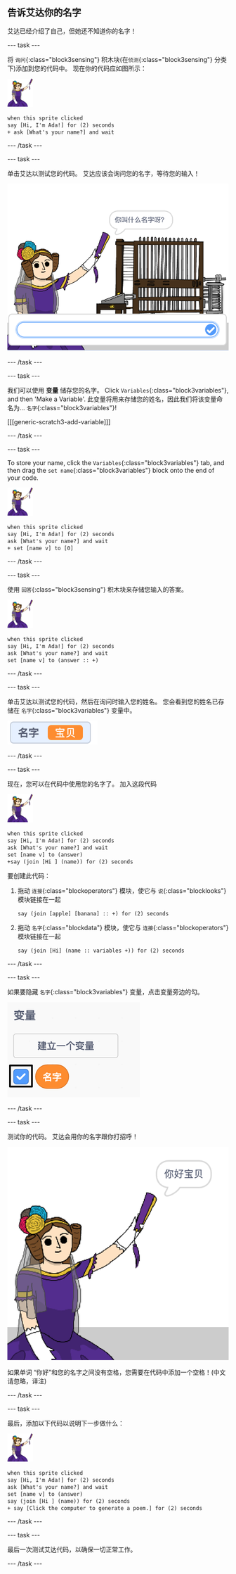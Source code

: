 ## 告诉艾达你的名字

艾达已经介绍了自己，但她还不知道你的名字！

\--- task \---

将 `询问`{:class="block3sensing"} 积木块(在`侦测`{:class="block3sensing"} 分类下)添加到您的代码中。 现在你的代码应如图所示：

![艾达精灵](images/ada-sprite.png)

```blocks3
when this sprite clicked
say [Hi, I'm Ada!] for (2) seconds
+ ask [What's your name?] and wait
```

\--- /task \---

\--- task \---

单击艾达以测试您的代码。 艾达应该会询问您的名字，等待您的输入！

![艾达精灵询问您的名字](images/poetry-input.png)

\--- /task \---

\--- task \---

我们可以使用 **变量** 储存您的名字。 Click `Variables`{:class="block3variables"}, and then 'Make a Variable'. 此变量将用来存储您的姓名，因此我们将该变量命名为... `名字`{:class="block3variables"}!

[[[generic-scratch3-add-variable]]]

\--- /task \---

\--- task \---

To store your name, click the `Variables`{:class="block3variables"} tab, and then drag the `set name`{:class="block3variables"} block onto the end of your code.

![艾达精灵](images/ada-sprite.png)

```blocks3
when this sprite clicked
say [Hi, I'm Ada!] for (2) seconds
ask [What's your name?] and wait
+ set [name v] to [0]
```

\--- /task \---

\--- task \---

使用 `回答`{:class="block3sensing"} 积木块来存储您输入的答案。

![艾达精灵](images/ada-sprite.png)

```blocks3
when this sprite clicked
say [Hi, I'm Ada!] for (2) seconds
ask [What's your name?] and wait
set [name v] to (answer :: +)
```

\--- /task \---

\--- task \---

单击艾达以测试您的代码，然后在询问时输入您的姓名。 您会看到您的姓名已存储在 `名字`{:class="block3variables"} 变量中。

![截屏](images/poetry-name-test.png)

\--- /task \---

\--- task \---

现在，您可以在代码中使用您的名字了。 加入这段代码

![艾达精灵](images/ada-sprite.png)

```blocks3
when this sprite clicked
say [Hi, I'm Ada!] for (2) seconds
ask [What's your name?] and wait
set [name v] to (answer)
+say (join [Hi ] (name)) for (2) seconds 
```

要创建此代码：

1. 拖动 `连接`{:class="blockoperators"} 模块，使它与 `说`{:class="blocklooks"} 模块链接在一起
    
    ```blocks3
    say (join [apple] [banana] :: +) for (2) seconds
    ```

2. 拖动 `名字`{:class="blockdata"} 模块，使它与 `连接`{:class="blockoperators"} 模块链接在一起
    
    ```blocks3
    say (join [Hi] (name :: variables +)) for (2) seconds
    ```

\--- /task \---

\--- task \---

如果要隐藏 `名字`{:class="block3variables"} 变量，点击变量旁边的勾。

![勾选名字变量](images/poetry-tick-annotated.png)

\--- /task \---

\--- task \---

测试你的代码。 艾达会用你的名字跟你打招呼！

![截屏](images/poetry-name-test2.png)

如果单词 “你好”和您的名字之间没有空格，您需要在代码中添加一个空格！(中文请忽略，译注)

\--- /task \---

\--- task \---

最后，添加以下代码以说明下一步做什么：

![艾达精灵](images/ada-sprite.png)

```blocks3
when this sprite clicked
say [Hi, I'm Ada!] for (2) seconds
ask [What's your name?] and wait
set [name v] to (answer)
say (join [Hi ] (name)) for (2) seconds 
+ say [Click the computer to generate a poem.] for (2) seconds 
```

\--- /task \---

\--- task \---

最后一次测试艾达代码，以确保一切正常工作。

\--- /task \---